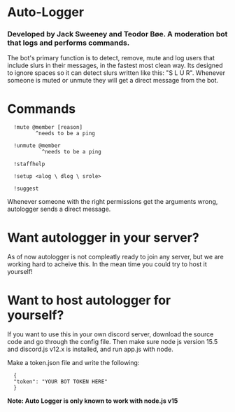 # Auto-Logger
### Developed by Jack Sweeney and Teodor Bøe. A moderation bot that logs and performs commands.

The bot's primary function is to detect, remove, mute and log users that include slurs in their messages, in the fastest most clean way.
Its designed to ignore spaces so it can detect slurs written like this: "S  L U   R".
Whenever someone is muted or unmute they will get a direct message from the bot.

# Commands

      !mute @member [reason]
             ^needs to be a ping
      
      !unmute @member
               ^needs to be a ping

      !staffhelp

      !setup <alog \ dlog \ srole>

      !suggest

Whenever someone with the right permissions get the arguments wrong, autologger sends a direct message.

# Want autologger in your server?

As of now autologger is not compleatly ready to join any server, but we are working hard to acheive this. In the mean time you could try to host it yourself!

# Want to host autologger for yourself?
If you want to use this in your own discord server, download the source code and go through the config file.
Then make sure node js version 15.5 and discord.js v12.x is installed, and run app.js with node.

Make a token.json file and write the following:
      
      {
      "token": "YOUR BOT TOKEN HERE"
      }

**Note: Auto Logger is only known to work with node.js v15**
